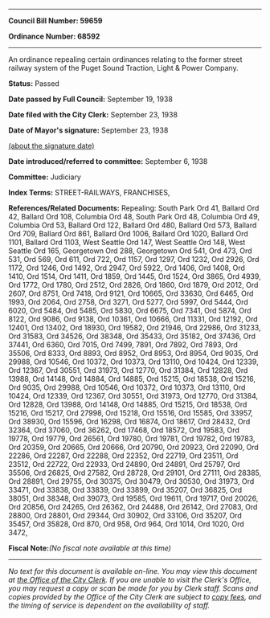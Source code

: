 

********

**Council Bill Number: 59659**
   
**Ordinance Number: 68592**
********

 An ordinance repealing certain ordinances relating to the former street railway system of the Puget Sound Traction, Light & Power Company.

**Status:** Passed
   
**Date passed by Full Council:** September 19, 1938
   
**Date filed with the City Clerk:** September 23, 1938
   
**Date of Mayor's signature:** September 23, 1938
   
[(about the signature date)](/~public/approvaldate.htm)
   
   
   
**Date introduced/referred to committee:** September 6, 1938
   
**Committee:** Judiciary
   
   
**Index Terms:** STREET-RAILWAYS, FRANCHISES,

**References/Related Documents:** Repealing: South Park Ord 41, Ballard Ord 42, Ballard Ord 108, Columbia Ord 48, South Park Ord 48, Columbia Ord 49, Columbia Ord 53, Ballard Ord 122, Ballard Ord 480, Ballard Ord 573, Ballard Ord 709, Ballard Ord 861, Ballard Ord 1006, Ballard Ord 1020, Ballard Ord 1101, Ballard Ord 1103, West Seattle Ord 147, West Seattle Ord 148, West Seattle Ord 165, Georgetown Ord 288, Georgetown Ord 541, Ord 473, Ord 531, Ord 569, Ord 611, Ord 722, Ord 1157, Ord 1297, Ord 1232, Ord 2926, Ord 1172, Ord 1246, Ord 1492, Ord 2947, Ord 5922, Ord 1406, Ord 1408, Ord 1410, Ord 1514, Ord 1411, Ord 1859, Ord 1445, Ord 1524, Ord 3865, Ord 4939, Ord 1772, Ord 1780, Ord 2512, Ord 2826, Ord 1860, Ord 1879, Ord 2012, Ord 2607, Ord 8751, Ord 7418, Ord 9121, Ord 10665, Ord 33630, Ord 6465, Ord 1993, Ord 2064, Ord 2758, Ord 3271, Ord 5277, Ord 5997, Ord 5444, Ord 6020, Ord 5484, Ord 5485, Ord 5830, Ord 6675, Ord 7341, Ord 5874, Ord 8122, Ord 9086, Ord 9138, Ord 10361, Ord 10666, Ord 11331, Ord 12192, Ord 12401, Ord 13402, Ord 18930, Ord 19582, Ord 21946, Ord 22986, Ord 31233, Ord 31583, Ord 34526, Ord 38348, Ord 35433, Ord 35182, Ord 37436, Ord 37441, Ord 6360, Ord 7015, Ord 7499, 7891, Ord 7892, Ord 7893, Ord 35506, Ord 8333, Ord 8893, Ord 8952, Ord 8953, Ord 8954, Ord 9035, Ord 29988, Ord 10546, Ord 10372, Ord 10373, Ord 13110, Ord 10424, Ord 12339, Ord 12367, Ord 30551, Ord 31973, Ord 12770, Ord 31384, Ord 12828, Ord 13988, Ord 14148, Ord 14884, Ord 14885, Ord 15215, Ord 18538, Ord 15216, Ord 9035, Ord 29988, Ord 10546, Ord 10372, Ord 10373, Ord 13110, Ord 10424, Ord 12339, Ord 12367, Ord 30551, Ord 31973, Ord 12770, Ord 31384, Ord 12828, Ord 13988, Ord 14148, Ord 14885, Ord 15215, Ord 18538, Ord 15216, Ord 15217, Ord 27998, Ord 15218, Ord 15516, Ord 15585, Ord 33957, Ord 38930, Ord 15596, Ord 16298, Ord 16874, Ord 18617, Ord 28432, Ord 32364, Ord 37060, Ord 36262, Ord 17468, Ord 18572, Ord 19583, Ord 19778, Ord 19779, Ord 26561, Ord 19780, Ord 19781, Ord 19782, Ord 19783, Ord 20359, Ord 20665, Ord 20666, Ord 20790, Ord 20923, Ord 22090, Ord 22286, Ord 22287, Ord 22288, Ord 22352, Ord 22719, Ord 23511, Ord 23512, Ord 22722, Ord 22933, Ord 24890, Ord 24891, Ord 25797, Ord 35506, Ord 26825, Ord 27582, Ord 28728, Ord 29101, Ord 27111, Ord 28385, Ord 28891, Ord 29755, Ord 30375, Ord 30479, Ord 30530, Ord 31973, Ord 33471, Ord 33838, Ord 33839, Ord 33899, Ord 35207, Ord 36825, Ord 38051, Ord 38348, Ord 39073, Ord 19585, Ord 19611, Ord 19717, Ord 20026, Ord 20856, Ord 24265, Ord 26362, Ord 24488, Ord 26142, Ord 27083, Ord 28800, Ord 28801, Ord 29344, Ord 30902, Ord 33106, Ord 35207, Ord 35457, Ord 35828, Ord 870, Ord 958, Ord 964, Ord 1014, Ord 1020, Ord 3472,

**Fiscal Note:**_(No fiscal note available at this time)_
********

_No text for this document is available on-line. You may view this document at [the Office of the City Clerk](http://www.seattle.gov/leg/clerk/contactUs.htm). If you are unable to visit the Clerk's Office, you may request a copy or scan be made for you by Clerk staff. Scans and copies provided by the Office of the City Clerk are subject to [copy fees](http://clerk.seattle.gov/~public/clerkfees.htm), and the timing of service is dependent on the availability of staff._

